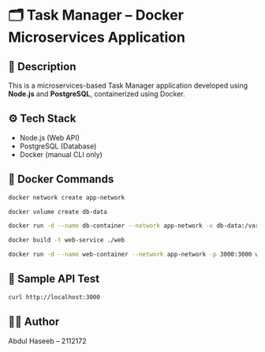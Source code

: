 # 🗂️ Task Manager – Docker Microservices Application

## 📌 Description

This is a microservices-based Task Manager application developed using **Node.js** and **PostgreSQL**, containerized using Docker.

## ⚙️ Tech Stack

- Node.js (Web API)
- PostgreSQL (Database)
- Docker (manual CLI only)

## 🐳 Docker Commands

```bash
docker network create app-network

docker volume create db-data

docker run -d --name db-container --network app-network -v db-data:/var/lib/postgresql/data -e POSTGRES_PASSWORD=secret postgres

docker build -t web-service ./web

docker run -d --name web-container --network app-network -p 3000:3000 web-service
```

## 🧪 Sample API Test

```bash
curl http://localhost:3000
```

## 👨‍💻 Author

Abdul Haseeb – 2112172
